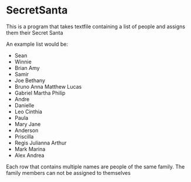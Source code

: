 # SecretSanta

This is a program that takes textfile containing a list of people and assigns them their Secret Santa

An example list would be:
* Sean
* Winnie
* Brian Amy
* Samir
* Joe Bethany
* Bruno Anna Matthew Lucas
* Gabriel Martha Philip
* Andre
* Danielle
* Leo Cinthia
* Paula
* Mary Jane
* Anderson
* Priscilla
* Regis Julianna Arthur
* Mark Marina
* Alex Andrea

Each row that contains multiple names are people of the same family.  The family members can not be assigned to themselves

